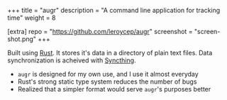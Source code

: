 +++
title = "augr"
description = "A command line application for tracking time"
weight = 8

[extra]
repo = "https://github.com/leroycep/augr"
screenshot = "screen-shot.png"
+++

Built using [Rust][]. It stores it's data in a directory of plain text files.
Data synchronization is acheived with [Syncthing][].

- `augr` is designed for my own use, and I use it almost everyday
- Rust's strong static type system reduces the number of bugs
- Realized that a simpler format would serve `augr`'s purposes better

<!-- more -->

[rust]: https://www.rust-lang.org/
[syncthing]: https://syncthing.net/
